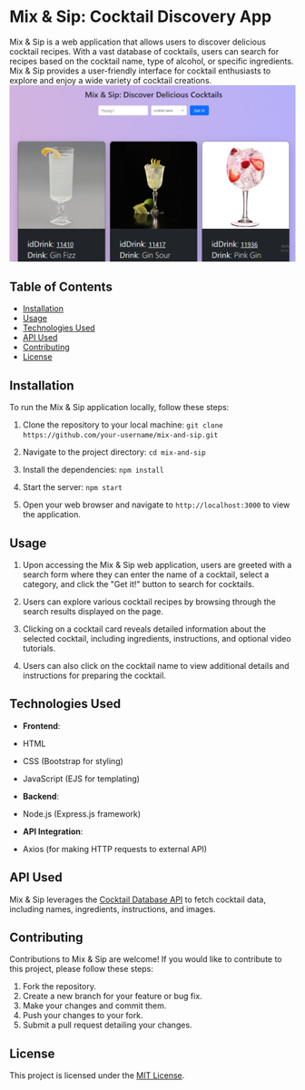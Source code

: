 # Mix & Sip: Cocktail Discovery App

Mix & Sip is a web application that allows users to discover delicious cocktail recipes. With a vast database of cocktails, users can search for recipes based on the cocktail name, type of alcohol, or specific ingredients. Mix & Sip provides a user-friendly interface for cocktail enthusiasts to explore and enjoy a wide variety of cocktail creations.
![alt text](.\public\img\image.png)
## Table of Contents
- [Installation](#installation)
- [Usage](#usage)
- [Technologies Used](#technologies-used)
- [API Used](#api-used)
- [Contributing](#contributing)
- [License](#license)

## Installation

To run the Mix & Sip application locally, follow these steps:

1. Clone the repository to your local machine:
`git clone https://github.com/your-username/mix-and-sip.git`

2. Navigate to the project directory:
`cd mix-and-sip`

3. Install the dependencies:
`npm install`

4. Start the server:
`npm start`

5. Open your web browser and navigate to `http://localhost:3000` to view the application.

## Usage

1. Upon accessing the Mix & Sip web application, users are greeted with a search form where they can enter the name of a cocktail, select a category, and click the "Get it!" button to search for cocktails.

2. Users can explore various cocktail recipes by browsing through the search results displayed on the page.

3. Clicking on a cocktail card reveals detailed information about the selected cocktail, including ingredients, instructions, and optional video tutorials.

4. Users can also click on the cocktail name to view additional details and instructions for preparing the cocktail.

## Technologies Used

- **Frontend**:
- HTML
- CSS (Bootstrap for styling)
- JavaScript (EJS for templating)

- **Backend**:
- Node.js (Express.js framework)

- **API Integration**:
- Axios (for making HTTP requests to external API)

## API Used

Mix & Sip leverages the [Cocktail Database API](https://www.thecocktaildb.com/api.php) to fetch cocktail data, including names, ingredients, instructions, and images.

## Contributing

Contributions to Mix & Sip are welcome! If you would like to contribute to this project, please follow these steps:

1. Fork the repository.
2. Create a new branch for your feature or bug fix.
3. Make your changes and commit them.
4. Push your changes to your fork.
5. Submit a pull request detailing your changes.

## License

This project is licensed under the [MIT License](LICENSE).
